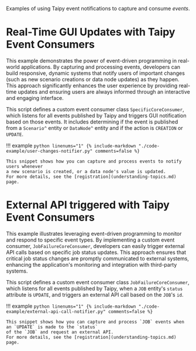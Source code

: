 Examples of using Taipy event notifications to capture and consume *events*.

# Real-Time GUI Updates with Taipy Event Consumers

This example demonstrates the power of event-driven programming in real-world applications. By
capturing and processing events, developers can build responsive, dynamic systems that notify
users of important changes (such as new scenario creations or data node updates) as they happen.
This approach significantly enhances the user experience by providing real-time updates and
ensuring users are always informed through an interactive and engaging interface.

This script defines a custom event consumer class `SpecificCoreConsumer`, which listens
for all events published by Taipy and triggers GUI notification based on those events.
It includes determining if the event is published from a `Scenario^` entity or `DataNode^` entity
and if the action is `CREATION` or `UPDATE`.

!!! example
    ```python linenums="1"
    {%
    include-markdown "./code-example/user-changes-notifier.py"
    comments=false
     %}
    ```

    This snippet shows how you can capture and process events to notify users whenever
    a new scenario is created, or a data node's value is updated.
    For more details, see the [registration](understanding-topics.md) page.

# External API triggered with Taipy Event Consumers

This example illustrates leveraging event-driven programming to monitor and respond to
specific event types. By implementing a custom event consumer, `JobFailureCoreConsumer`,
developers can easily trigger external API calls based on specific job status updates. This
approach ensures that critical job status changes are promptly communicated to external systems,
enhancing the application's monitoring and integration with third-party systems.

This script defines a custom event consumer class `JobFailureCoreConsumer`, which listens
for all events published by Taipy, when a `JOB` entity's `status` attribute is `UPDATE`,
and triggers an external API call based on the `JOB`'s `id`.

!!! example
    ```python linenums="1"
    {%
    include-markdown "./code-example/external-api-call-notifier.py"
    comments=false
     %}
    ```

    This snippet shows how you can capture and process `JOB` events when an `UPDATE` is made to the `status`
    of the `JOB` and request an external API.
    For more details, see the [registration](understanding-topics.md) page.

